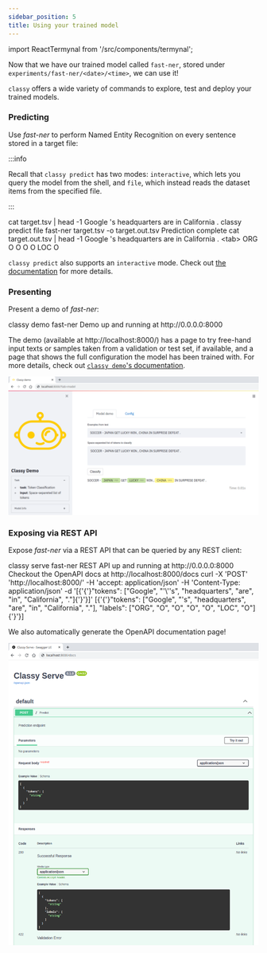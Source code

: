 ```yaml
---
sidebar_position: 5
title: Using your trained model
---
```


import ReactTermynal from '/src/components/termynal';

Now that we have our trained model called `fast-ner`, stored under `experiments/fast-ner/<date>/<time>`, we can use it!

`classy` offers a wide variety of commands to explore, test and deploy your trained models.

### Predicting

Use *fast-ner* to perform Named Entity Recognition on every sentence stored in a target file:

:::info

Recall that `classy predict` has two modes: `interactive`, which lets you query the model from the shell, and `file`, 
which instead reads the dataset items from the specified file.

:::

<ReactTermynal>
  <span data-ty="input">cat target.tsv | head -1</span>
  <span data-ty>Google 's headquarters are in California .</span>
  <span data-ty="input">classy predict file fast-ner target.tsv -o target.out.tsv</span>
  <span data-ty="progress"></span>
  <span data-ty>Prediction complete</span>
  <span data-ty="input">cat target.out.tsv | head -1</span>
  <span data-ty>Google 's headquarters are in California . &lt;tab&gt; ORG O O O O LOC O</span>
</ReactTermynal>

<p />

`classy predict` also supports an `interactive` mode. Check out [the documentation](/docs/reference-manual/cli/predict) for more details.
### Presenting

Present a demo of *fast-ner*:

<ReactTermynal>
  <span data-ty="input">classy demo fast-ner</span>
  <span data-ty data-ty-start-delay="2000">Demo up and running at http://0.0.0.0:8000</span>
</ReactTermynal>

<p />

The demo (available at http://localhost:8000/) has a page to try free-hand input texts or samples taken from a validation or test set, if available, 
and a page that shows the full configuration the model has been trained with. For more details, check out [`classy demo`'s documentation](/docs/reference-manual/cli/inference/#demo).

![Classy Demo](/img/intro/classy-demo-tok-model.png)

### Exposing via REST API

Expose *fast-ner* via a REST API that can be queried by any REST client:

<ReactTermynal>
  <span data-ty="input">classy serve fast-ner</span>
  <span data-ty data-ty-start-delay="2000">REST API up and running at http://0.0.0.0:8000</span>
  <span data-ty>Checkout the OpenAPI docs at http://localhost:8000/docs</span>
  <span data-ty="input">curl -X 'POST' 'http://localhost:8000/' -H 'accept: application/json' -H 'Content-Type: application/json' -d 
'[{'{'}"tokens": ["Google", "'\''s", "headquarters", "are", "in", "California", "."]{'}'}]'</span>
  <span data-ty data-ty-start-delay="2000">[{'{'}"tokens": ["Google", "'s", "headquarters", "are", "in", "California", "."], "labels": ["ORG", "O", "O", "O", "O", "LOC", "O"]{'}'}]</span>
</ReactTermynal>

<p />

We also automatically generate the OpenAPI documentation page!

![Classy Serve Docs](/img/intro/classy-serve-tok.png)
